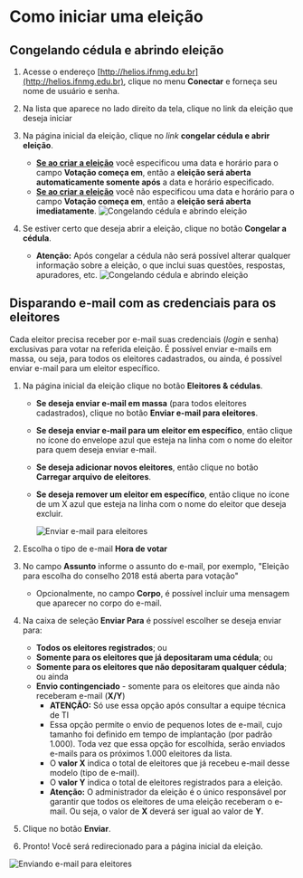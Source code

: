 # Como iniciar uma eleição



## Congelando cédula e abrindo eleição

1. Acesse o endereço [http://helios.ifnmg.edu.br](http://helios.ifnmg.edu.br), clique no menu **Conectar** e forneça seu nome de usuário e senha.
2. Na lista que aparece no lado direito da tela, clique no link da eleição que deseja iniciar
3. Na página inicial da eleição, clique no *link* **congelar cédula e abrir eleição**.
    - **[Se ao criar a eleição](criar.md)** você especificou uma data e horário para o campo **Votação começa em**, então a **eleição será aberta automaticamente somente após** a data e horário especificado.
    - **[Se ao criar a eleição](criar.md)** você não especificou uma data e horário para o campo **Votação começa em**, então a **eleição será aberta imediatamente**.
      ![Congelando cédula e abrindo eleição](img/helios-congelar-inicial.png "Congelando cédula e abrindo eleição")


4. Se estiver certo que deseja abrir a eleição, clique no botão **Congelar a cédula**.
    - **Atenção:** Após congelar a cédula não será possível alterar qualquer informação sobre a eleição, o que inclui suas questões, respostas, apuradores, etc.
      ![Congelando cédula e abrindo eleição](img/helios-congelar.png "Congelando cédula e abrindo eleição")




## Disparando e-mail com as credenciais para os eleitores

Cada eleitor precisa receber por e-mail suas credenciais (*login* e senha) exclusivas para votar na referida eleição. É possível enviar e-mails em massa, ou seja, para todos os eleitores cadastrados, ou ainda, é possível enviar e-mail para um eleitor específico.

1. Na página inicial da eleição clique no botão **Eleitores & cédulas**.
    - **Se deseja enviar e-mail em massa** (para todos eleitores cadastrados), clique no botão **Enviar e-mail para eleitores**.

    - **Se deseja enviar e-mail para um eleitor em específico**, então clique no ícone do envelope azul que esteja na linha com o nome do eleitor para quem deseja enviar e-mail.

    - **Se deseja adicionar novos eleitores**, então clique no botão **Carregar arquivo de eleitores**.

    - **Se deseja remover um eleitor em específico**, então clique no ícone de um X azul que esteja na linha com o nome do eleitor que deseja excluir.

        ![Enviar e-mail para eleitores](img/helios-enviar-email.png)

2. Escolha o tipo de e-mail **Hora de votar**

3. No campo **Assunto** informe o assunto do e-mail, por exemplo, "Eleição para escolha do conselho 2018 está aberta para votação"

    - Opcionalmente, no campo **Corpo**,  é possível incluir uma mensagem que aparecer no corpo do e-mail.

4. Na caixa de seleção **Enviar Para** é possível escolher se deseja enviar para:

    - **Todos os eleitores registrados**; ou
    - **Somente para os eleitores que já depositaram uma cédula**; ou
    - **Somente para os eleitores que não depositaram qualquer cédula**; ou ainda
    - **Envio contingenciado** - somente para os eleitores que ainda não receberam e-mail (**X/Y**)
        - **ATENÇÃO:** Só use essa opção após consultar a equipe técnica de TI 
        - Essa opção permite o envio de pequenos lotes de e-mail, cujo tamanho foi definido em tempo de implantação (por padrão 1.000). Toda vez que essa opção for escolhida, serão enviados e-mails para os próximos 1.000 eleitores da lista.
        - O **valor X** indica o total de eleitores que já recebeu e-mail desse modelo (tipo de e-mail).
        - O **valor Y** indica o total de eleitores registrados para a eleição.
        - **Atenção:** O administrador da eleição é o único responsável por garantir que todos os eleitores de uma eleição receberam o e-mail. Ou seja, o valor de **X** deverá ser igual ao valor de **Y**.

5. Clique no botão **Enviar**. 

6. Pronto! Você será redirecionado para a página inicial da eleição.


![Enviando e-mail para eleitores](img/helios-email-hora-votar.png)


